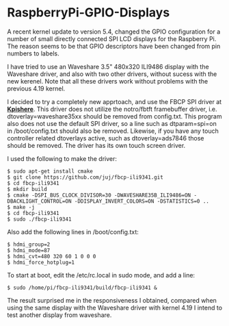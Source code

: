 # RaspberryPi-GPIO-Displays

A recent kernel update to version 5.4, changed the GPIO configuration for a number of small directly connected SPI LCD displays for the Raspberry Pi.
The reason seems to be that GPIO descriptors have been changed from pin numbers to labels.

I have tried to use an Waveshare 3.5" 480x320 ILI9486 display with the Waveshare driver, and also with two other drivers, without sucess with the new kerenel. Note that all these drivers work without problems with the previous 4.19 kernel.

I decided to try a completely new apprtoach, and use the FBCP SPI driver at [**Kpishere**](https://github.com/kpishere/fbcp-ili9341). This driver does not utilize the notro/fbtft framebuffer driver, i.e. dtoverlay=waveshare35xx should be removed from config.txt. This program also does not use the default SPI driver, so a line such as dtparam=spi=on in /boot/config.txt should also be removed. Likewise, if you have any touch controller related dtoverlays active, such as dtoverlay=ads7846 those should be removed. The driver has its own touch screen driver.

I used the following to make the driver:

    $ sudo apt-get install cmake
    $ git clone https://github.com/juj/fbcp-ili9341.git
    $ cd fbcp-ili9341
    $ mkdir build
    $ cmake -DSPI_BUS_CLOCK_DIVISOR=30 -DWAVESHARE35B_ILI9486=ON -DBACKLIGHT_CONTROL=ON -DDISPLAY_INVERT_COLORS=ON -DSTATISTICS=0 ..
    $ make -j
    $ cd fbcp-ili9341
    $ sudo ./fbcp-ili9341
    
Also add the following lines in /boot/config.txt:

    $ hdmi_group=2
    $ hdmi_mode=87
    $ hdmi_cvt=480 320 60 1 0 0 0
    $ hdmi_force_hotplug=1

To start at boot, edit the /etc/rc.local in sudo mode, and add a line:

    $ sudo /home/pi/fbcp-ili9341/build/fbcp-ili9341 &
    
The result surprised me in the responsiveness I obtained, compared when using the same display with the Waveshare driver with kernel 4.19
I intend to test another display from waveshare.
